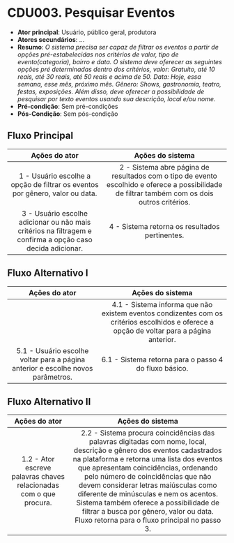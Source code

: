 ﻿# CDU003. Pesquisar Eventos

- **Ator principal**: Usuário, público geral, produtora
- **Atores secundários**: ...	 
- **Resumo**: *O sistema precisa ser capaz de filtrar os eventos a partir de opções pré-estabelecidas nos critérios de valor, tipo de evento(categoria), bairro e data. O sistema deve oferecer as seguintes opções pré determinadas dentro dos critérios, valor: Gratuito, até 10 reais, até 30 reais, até 50 reais e acima de 50. Data: Hoje, essa semana, esse mês, próximo mês. Gênero: Shows, gastronomia, teatro, festas, exposições. Além disso, deve oferecer a possibilidade de pesquisar por texto eventos usando sua descrição, local e/ou nome.* 
- **Pré-condição**: Sem pré-condições
- **Pós-Condição**: Sem pós-condição

## Fluxo Principal
| Ações do ator | Ações do sistema |
| :-----------------: | :-----------------: | 
| 1 - Usuário escolhe a opção de filtrar os eventos por gênero, valor ou data. | 2 -  Sistema abre página de resultados com o tipo de evento escolhido e oferece a possibilidade de filtrar também com os dois outros critérios. | 
| 3 - Usuário escolhe adicionar ou não mais critérios na filtragem e confirma a opção caso decida adicionar. | 4 - Sistema retorna os resultados pertinentes. |

## Fluxo Alternativo I 
| Ações do ator | Ações do sistema |
| :-----------------: |:-----------------: | 
| |4.1 - Sistema informa que não existem eventos condizentes com os critérios escolhidos e oferece a opção de voltar para a página anterior. |  
| 5.1 - Usuário escolhe voltar para a página anterior e escolhe novos parâmetros.| 6.1 - Sistema retorna para o passo 4 do fluxo básico. |

## Fluxo Alternativo II 
| Ações do ator | Ações do sistema |
| :-----------------: | :-----------------: | 
| 1.2 - Ator escreve palavras chaves relacionadas com o que procura. |2.2 - Sistema procura coincidências das palavras digitadas com nome, local, descrição e gênero dos eventos cadastrados na plataforma e retorna uma lista dos eventos que apresentam coincidências, ordenando pelo número de coincidências que não devem considerar letras maiúsculas como diferente de minúsculas e nem os acentos. Sistema também oferece a possibilidade de filtrar a busca por gênero, valor ou data. Fluxo retorna para o fluxo principal no passo 3. |


